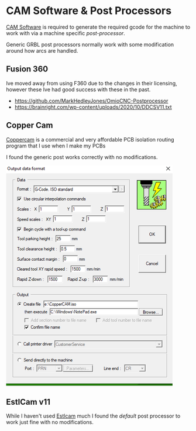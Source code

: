 # CAM Software & Post Processors

[CAM Software](https://en.wikipedia.org/wiki/Computer-aided_manufacturing) is required to generate the required gcode for the machine to work with via a machine specific *post-processor*.

Generic GRBL post processors normally work with some modification around how arcs are handled.

## Fusion 360

Ive moved away from using F360 due to the changes in their licensing, however these Ive had good success with these in the past.

- <https://github.com/MarkHedleyJones/OmioCNC-Postprocessor>
- <https://brainright.com/wp-content/uploads/2020/10/DDCSV11.txt>

## Copper Cam

[Coppercam](https://www.galaad.net/coppercam-eng.html) is a commercial and very affordable PCB isolation routing program that I use when I make my PCBs

I found the generic post works correctly with no modifications.

![Placeholder](images/coppercam.png)

## EstlCam v11

While I haven't used [Estlcam](https://www.estlcam.de/) much I found the *default* post processor to work just fine with no modifications.

